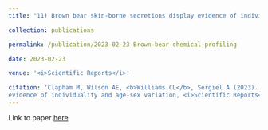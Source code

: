 ```yaml
---
title: "11) Brown bear skin-borne secretions display evidence of individuality and age-sex variation"

collection: publications

permalink: /publication/2023-02-23-Brown-bear-chemical-profiling

date: 2023-02-23

venue: '<i>Scientific Reports</i>'

citation: 'Clapham M, Wilson AE, <b>Williams CL</b>, Sergiel A (2023). Brown bear skin-borne secretions display
evidence of individuality and age-sex variation, <i>Scientific Reports</i>, 13, Article number: 3163.'
---
```


Link to paper [here](https://www.nature.com/articles/s41598-023-29479-y)

